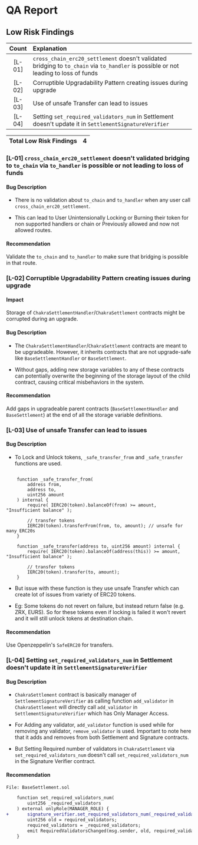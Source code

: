
# QA Report

## Low Risk Findings
| Count | Explanation |
|:--:|:-------|
| [L-01] | `cross_chain_erc20_settlement` doesn't validated bridging to `to_chain` via `to_handler` is possible or not leading to loss of funds |
| [L-02] | Corruptible Upgradability Pattern creating issues during upgrade |
| [L-03] | Use of unsafe Transfer can lead to issues |
| [L-04] | Setting `set_required_validators_num` in Settlement doesn't update it in `SettlementSignatureVerifier` | 

| Total Low Risk Findings | 4 |
|:--:|:--:|

### [L-01] `cross_chain_erc20_settlement` doesn't validated bridging to `to_chain` via `to_handler` is possible or not leading to loss of funds

#### Bug Description

* There is no validation about `to_chain` and `to_handler` when any user call `cross_chain_erc20_settlement`.

* This can lead to User Unintensionally Locking or Burning their token for non supported handlers or chain or Previously allowed and now not allowed routes.

#### Recommendation

Validate the `to_chain` and `to_handler` to make sure that bridging is possible in that route.

### [L-02] Corruptible Upgradability Pattern creating issues during upgrade

#### Impact

Storage of `ChakraSettlementHandler`/`ChakraSettlement` contracts might be corrupted during an upgrade.

#### Bug Description

* The `ChakraSettlementHandler`/`ChakraSettlement` contracts are meant to be upgradeable. However, it inherits contracts that are not upgrade-safe like `BaseSettlementHandler` or `BaseSettlement`.

* Without gaps, adding new storage variables to any of these contracts can potentially overwrite the beginning of the storage layout of the child contract, causing critical misbehaviors in the system.

#### Recommendation

Add gaps in upgradeable parent contracts (`BaseSettlementHandler` and `BaseSettlement`) at the end of all the storage variable definitions.

### [L-03] Use of unsafe Transfer can lead to issues

#### Bug Description

* To Lock and Unlock tokens, `_safe_transfer_from` and `_safe_transfer` functions are used.

```solidity

    function _safe_transfer_from(
        address from,
        address to,
        uint256 amount
    ) internal {
        require( IERC20(token).balanceOf(from) >= amount, "Insufficient balance" );

        // transfer tokens
        IERC20(token).transferFrom(from, to, amount); // unsafe for many ERC20s
    }

    function _safe_transfer(address to, uint256 amount) internal {
        require( IERC20(token).balanceOf(address(this)) >= amount, "Insufficient balance" );

        // transfer tokens
        IERC20(token).transfer(to, amount);
    }

```

* But issue with these function is they use unsafe Transfer which can create lot of issues from variety of ERC20 tokens. 

* Eg: Some tokens do not revert on failure, but instead return false (e.g. ZRX, EURS). So for these tokens even if locking is failed it won't revert and it will still unlock tokens at destination chain.

#### Recommendation

Use Openzeppelin's `SafeERC20` for transfers.

### [L-04] Setting `set_required_validators_num` in Settlement doesn't update it in `SettlementSignatureVerifier`

#### Bug Description

* `ChakraSettlement` contract is basically manager of `SettlementSignatureVerifier` as calling function `add_validator` in `ChakraSettlement` will directly call `add_validator` in `SettlementSignatureVerifier` which has Only Manager Access.

* For Adding any validator, `add_validator` function is used while for removing any validator, `remove_validator` is used. Important to note here that it adds and removes from both Settlement and Signature contracts.

* But Setting Required number of validators in `ChakraSettlement` via `set_required_validators_num` doesn't call `set_required_validators_num` in the Signature Verifier contract.

#### Recommendation

```diff
File: BaseSettlement.sol

    function set_required_validators_num(
        uint256 _required_validators
    ) external onlyRole(MANAGER_ROLE) {
+       signature_verifier.set_required_validators_num(_required_validators);
        uint256 old = required_validators;
        required_validators = _required_validators;
        emit RequiredValidatorsChanged(msg.sender, old, required_validators);
    }

```